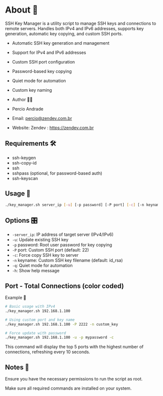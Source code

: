 # About 📝
SSH Key Manager is a utility script to manage SSH keys and connections to remote servers. Handles both IPv4 and IPv6 addresses, supports key generation, automatic key copying, and custom SSH ports.

- Automatic SSH key generation and management
- Support for IPv4 and IPv6 addresses
- Custom SSH port configuration
- Password-based key copying
- Quiet mode for automation
- Custom key naming

- Author 👨‍💻
- Percio Andrade
- Email: percio@zendev.com.br
- Website: Zendev : https://zendev.com.br

## Requirements 🛠️
- ssh-keygen
- ssh-copy-id
- ssh
- sshpass (optional, for password-based auth)
- ssh-keyscan

## Usage 🚀

```bash
./key_manager.sh server_ip [-u] [-p password] [-P port] [-c] [-n keyname] [-q]
```

## Options 🎛️
- `-server_ip`: IP address of target server (IPv4/IPv6)
- `-u`: Update existing SSH key
- `-p` password: Root user password for key copying
- `-P` port: Custom SSH port (default: 22)
- `-c`: Force copy SSH key to server
- `-n` keyname: Custom SSH key filename (default: id_rsa)
- `-q`: Quiet mode for automation
- `-h`: Show help message

## Port - Total Connections (color coded)
Example 🌟

```bash
# Basic usage with IPv4
./key_manager.sh 192.168.1.100

# Using custom port and key name
./key_manager.sh 192.168.1.100 -P 2222 -n custom_key

# Force update with password
./key_manager.sh 192.168.1.100 -u -p mypassword -c
```

This command will display the top 5 ports with the highest number of connections, refreshing every 10 seconds.

## Notes 📌
Ensure you have the necessary permissions to run the script as root.

Make sure all required commands are installed on your system.